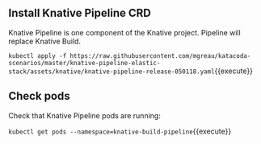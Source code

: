 ## Install Knative Pipeline CRD

Knative Pipeline is one component of the Knative project.
Pipeline will replace Knative Build.

`kubectl apply -f https://raw.githubusercontent.com/mgreau/katacoda-scenarios/master/knative-pipeline-elastic-stack/assets/knative/knative-pipeline-release-050118.yaml`{{execute}}

## Check pods

Check that Knative Pipeline pods are running:

`kubectl get pods --namespace=knative-build-pipeline`{{execute}}